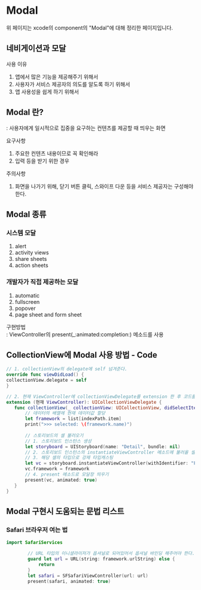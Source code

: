 # Modal
 위 페이지는 xcode의 component의 "Modal"에 대해 정리한 페이지입니다.    
       
 ## 네비게이션과 모달 
 사용 이유     
 1. 앱에서 많은 기능을 제공해주기 위해서      
 2. 사용자가 서비스 제공자의 의도를 알도록 하기 위해서     
 3. 앱 사용성을 쉽게 하기 위해서       
       

       
 ## Modal 란?
: 사용자에게 일시적으로 집중을 요구하는 컨텐츠를 제공할 때 띄우는 화면     

요구사항     
1. 주요한 컨텐츠 내용이므로 꼭 확인해라       
2. 입력 등을 받기 위한 경우     
     
주의사항     
1. 화면을 나가기 위해, 닫기 버튼 클릭, 스와이프 다운 등을 서비스 제공자는 구성해야 한다.       

## Modal 종류  
### 시스템 모달      
1. alert     
2. activity views     
3. share sheets      
4. action sheets      

### 개발자가 직접 제공하는 모달      
1. automatic     
2. fullscreen      
3. popover       
4. page sheet and form sheet      

구현방법     
: ViewController의 present(_:animated:completion:) 메소드를 사용      

 
 ## CollectionView에 Modal 사용 방법 - Code
 ```swift
 // 1. collectionView의 delegate에 self 넘겨준다. 
 override func viewDidLoad() {
 collectionView.delegate = self
}

// 2. 현재 ViewController에 collectionViewDelegate를 extension 한 후 코드를 작성한다.
extension (현재 ViewController): UICollectionViewDelegate {
    func collectionView(_ collectionView: UICollectionView, didSelectItemAt indexPath: IndexPath) {
        // 데이터의 배열에 현재 데이터값 할당
        let framework = list[indexPath.item]
        print(">>> selected: \(framework.name)")
        
        // 스토리보드의 셀 불러오기
        // 1. 스토리보드 인스턴스 생성
        let storyboard = UIStoryboard(name: "Detail", bundle: nil)
        // 2. 스토리보드 인스턴스의 instantiateViewController 메소드에 불러올 셀의 storyboardID를 전달인자로 전달
        // 3. 해당 셀의 타입으로 강제 타입캐스팅
        let vc = storyboard.instantiateViewController(withIdentifier: "FrameworkDetailViewController") as! FrameworkDetailViewController
        vc.framework = framework
        // 4. present 메소드로 모달창 띄우기
        present(vc, animated: true)
    }
}
  ```
 

## Modal 구현시 도움되는 문법 리스트
### Safari 브라우저 여는 법
```swift
import SafariServices 

        // URL 타입의 이니셜라이저가 옵셔널로 되어있어서 옵셔널 바인딩 해주어야 한다.
        guard let url = URL(string: framework.urlString) else {
            return
        }
        let safari = SFSafariViewController(url: url)
        present(safari, animated: true)
```
